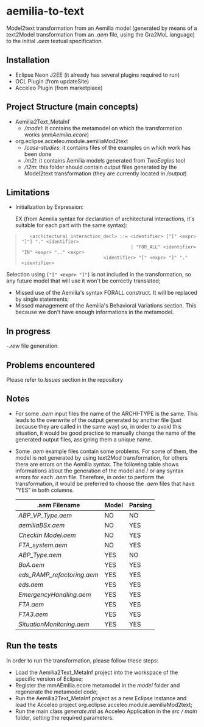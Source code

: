 # aemilia-to-text
Model2text transformation from an Aemilia model (generated by means of a text2Model transformation from an *.aem* file, using the Gra2MoL language) to the initial *.aem* textual specification.

## Installation
- Eclipse Neon J2EE (it already has several plugins required to run)
- OCL Plugin (from updateSite)
- Acceleo Plugin (from marketplace)

## Project Structure (main concepts)
- Aemilia2Text_MetaInf
	- */model*: it contains the metamodel on which the transformation works (*mmAemilia.ecore*)
- org.eclipse.acceleo.module.aemiliaMod2text
	- */case-studies*: it contains files of the examples on which work has been done
	- */m2t*: it contains Aemilia models generated from *TwoEagles* tool
	- */t2m*: this folder should contain output files generated by the Model2text transformation (they are currently located in */output*)
  
## Limitations
- Initialization by Expression:
  
    EX (from Aemilia syntax for declaration of architectural interactions, it's suitable for each part with the same syntax): 
>```
>    <architectural_interaction_decl> ::= <identifier> ["[" <expr> "]"] "." <identifier>
>	                                      | "FOR_ALL" <identifier> "IN" <expr> ".." <expr>
>		      			        <identifier> "[" <expr> "]" "." <identifier>
>```	

   Selection using `["[" <expr> "]"]` is not included in the transformation, so any future model that will use it won't be correctly translated;
- Missed use of the Aemilia's syntax FORALL construct. It will be replaced by single statements;
- Missed management of the Aemilia's Behavioral Variations section. This because we don't have enough informations in the metamodel.

## In progress
-*.rew* file generation.

## Problems encountered
Please refer to *Issues* section in the repository

## Notes
- For some *.aem* input files the name of the ARCHI-TYPE is the same. This leads to the overwrite of the output generated by another file (just because they are called in the same way) so, in order to avoid this situation, it would be good practice to manually change the name of the generated output files, assigning them a unique name. 
- Some *.aem* example files contain some problems. For some of them, the model is not generated by using text2Mod transformation, for others there are errors on the Aemilia syntax. The following table shows informations about the generation of the model and / or any syntax errors for each *.aem* file. Therefore, in order to perform the transformation, it would be preferred to choose the *.aem* files that have "YES" in both columns.

    |**.aem Filename**|**Model**|**Parsing**|
    |-----|-----|-----|
    |*ABP_VP_Type.aem*|NO|NO|
    |*aemiliaBSx.aem*|NO|YES|
   	|*CheckIn Model.aem*|NO|YES|
   	|*FTA_system.aem*|NO|YES|
   	|*ABP_Type.aem*|YES|NO|
   	|*BoA.aem*|YES|YES|
   	|*eds_RAMP_refactoring.aem*|YES|YES|
   	|*eds.aem*|YES|YES|
   	|*EmergencyHandling.aem*|YES|YES|
   	|*FTA.aem*|YES|YES|
   	|*FTA3.aem*|YES|YES|
   	|*SituationMonitoring.aem*|YES|YES|

## Run the tests
In order to run the transformation, please follow these steps:
- Load the Aemilia2Text_MetaInf project into the workspace of the specific version of Eclipse;
- Register the mmAEmilia.ecore metamodel in the *model* folder and regenerate the metamodel code;
- Run the Aemilia2Text_MetaInf project as a new Eclipse instance and load the Acceleo project org.eclipse.acceleo.module.aemiliaMod2text;
- Run the main class *generate.mtl* as Acceleo Application in the *src / main* folder, setting the required parameters.
